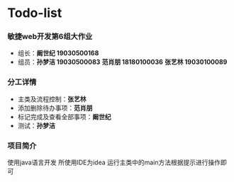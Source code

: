 # Todo-list

### 敏捷web开发第6组大作业
- 组长：**阚世纪 19030500168**
- 组员：**孙梦洁 19030500083**  **范肖朋 18180100036** **张艺林 19030100089**

### 分工详情
- 主类及流程控制：**张艺林**
- 添加删除待办事项：**范肖朋**
- 标记完成及查看全部事项：**阚世纪**
- 测试：**孙梦洁**

### 项目简介
使用java语言开发
所使用IDE为idea
运行主类中的main方法根据提示进行操作即可
